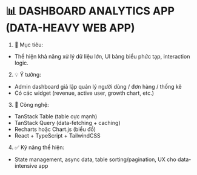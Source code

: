 # 📊 DASHBOARD ANALYTICS APP (DATA-HEAVY WEB APP)
1. 🎯 Mục tiêu:
- Thể hiện khả năng xử lý dữ liệu lớn, UI bảng biểu phức tạp, interaction logic.
2. 💡 Ý tưởng:
- Admin dashboard giả lập quản lý người dùng / đơn hàng / thống kê
- Có các widget (revenue, active user, growth chart, etc.)
3. 🧰 Công nghệ:
- TanStack Table (table cực mạnh)
- TanStack Query (data-fetching + caching)
- Recharts hoặc Chart.js (biểu đồ)
- React + TypeScript + TailwindCSS
4. ✅ Kỹ năng thể hiện:
- State management, async data, table sorting/pagination, UX cho data-intensive app